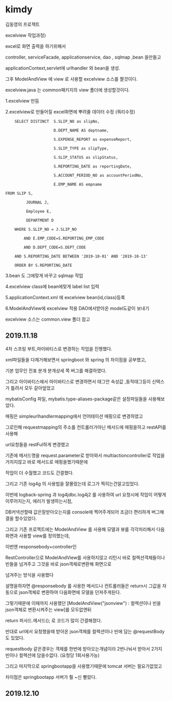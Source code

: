 # kimdy
김동영의 프로젝트

excelview 작업과정)

excel로 화면 출력을 하기위해서 

controller, serviceFacade, applicationservice, dao , sqlmap ,bean 을만들고 

applicationContext,servlet에 urlhandler 와 bean을 생성.

그후 ModelAndView 에 view 로 사용할 excelview 소스를 짤것이다.

excelview.java 는 common패키지의 view 폴더에 생성할것이다.

1.excelview 만듬

2.excelview로 만들어질 excel화면에 뿌려줄 데이터 수정 (쿼리수정)

        SELECT DISTINCT  S.SLIP_NO as slipNo,

                         D.DEPT_NAME AS deptname,
                                
                         S.EXPENSE_REPORT as expenseReport,
                                
                         S.SLIP_TYPE as slipType,
                                
                         S.SLIP_STATUS as slipStatus,
                                
                         S.REPORTING_DATE as reportingDate,
                                
                         S.ACCOUNT_PERIOD_NO as accountPeriodNo,
                                
                   	     E.EMP_NAME AS empname
                                
    FROM SLIP S,
  
             JOURNAL J,
             
             Employee E,
             
             DEPARTMENT D  
             
        WHERE S.SLIP_NO = J.SLIP_NO
        
    		AND E.EMP_CODE=S.REPORTING_EMP_CODE
        
    		AND D.DEPT_CODE=S.DEPT_CODE
        
        AND S.REPORTING_DATE BETWEEN '2019-10-01' AND '2019-10-13'
        
        ORDER BY S.REPORTING_DATE
        
        
3.bean 도 그에맞게 바꾸고 sqlmap 작업

4.excelview class에 bean에맞게 label list 입력

5.applicationContext.xml 에 excelview bean(id,class)등록 

6.ModelAndView에 excelview 적용 DAO에서받아온 model도같이 보내기

excelview 소스는 common.view 폴더 참고


2019.11.18
-----------------------------------------------------------------------
4차 스프링 부트,마이바티스로 변경하는 작업을 진행했다.

xml파일들을 다제거해보면서 springboot 와 spring 의 차이점을 공부했고,

기본 업무인 전표 분개 분개상세 쪽 버그를 해결하였다.

그리고 아이바티스에서 마이바티스로 변경하면서 태그안 속성값 ,동적태그등이 신택스가 틀려서 모두 갈아엎었고

mybatisConfig 파일, mybatis.type-aliases-package같은 설정파일들을 사용해보았다.

매핑은 simpleurlhandlermapping에서 언어테이션 매핑으로 변경하였고

그로인해 requestmapping의 주소를 컨트롤러가아닌 메서드에 매핑을하고 restAPI를 사용해

url요청들을 restFul하게 변경했고 

기존에 메서드명을 request.parameter로 받아와서 multiactioncontroller로 작업을 거치지않고 바로 메서드로 매핑을했기때문에

작업이 더 수월했고 코드도 간결했다.

그리고 기존 log4g 의 사용법을 잘몰랐는데 로그가 찍히는건알고있었다.

이번에 logback-spring 과  log4jdbc.log4j2 를 사용하여 url 요청시에 작업이 어떻게 이루어지는지, 에러가 발생하는시점, 

DB커넥션할때 값은잘받아오는지를 console에 찍어주게되어 조금더 편리하게 버그해결을 할수있었다.

그리고 기존 프로젝트에는 ModelAndView 를 사용해 모델과 뷰를 각각처리해서 다음 화면과 사용할 view를 정의했는데,

이번엔 responsebody+controller인 

RestController으로 ModelAndView를 사용하지않고 리턴시 바로 컬렉션객체들이나 빈들을 넘겨주고 그것을 바로 json객체로변환해 화면으로

넘겨주는 방식을 사용했다

설명을하자면 @responsebody 를 사용한 메서드나 컨트롤러들은 return시 그값을 자동으로 json객체로 변환하여 다음화면에 모델을 던져주게된다.

그렇기때문에 이때까지 사용했던 [ModelAndView("jsonview") : 컬렉션이나 빈을 json객체로 변환시켜주는 view]를 모두없앤뒤

return 퍼사드.메서드(); 로 코드가 많이 간결해졌다.

반대로 url에서 요청했을때 받아온 json객체를 컬렉션이나 빈에 담는 @requestBody도 있었다.

requestbody 같은경우는 객체를 한번에 받아오는개념이라 2번나눠서 받아서 2가지 빈이나 컬렉션에 담을수없다. (요청당 1회사용가능)

그리고 마지막으로 springbootapp을 사용했기때문에 tomcat 서버는 필요가없었고

차이점은 springbootapp 서버가 훨 ~신 빨랐다.

2019.12.10
--------------------------------------------------------------------------


